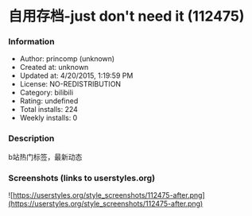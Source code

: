 # 自用存档-just don't need it (112475)

### Information
- Author: princomp (unknown)
- Created at: unknown
- Updated at: 4/20/2015, 1:19:59 PM
- License: NO-REDISTRIBUTION
- Category: bilibili
- Rating: undefined
- Total installs: 224
- Weekly installs: 0


### Description
b站热门标签，最新动态


### Screenshots (links to userstyles.org)
![https://userstyles.org/style_screenshots/112475-after.png](https://userstyles.org/style_screenshots/112475-after.png)


